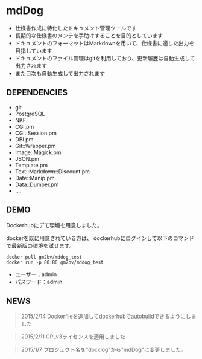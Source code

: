# mdDog


- 仕様書作成に特化したドキュメント管理ツールです
- 長期的な仕様書のメンテを手助けすることを目的としています
- ドキュメントのフォーマットはMarkdownを用いて、仕様書に適した出力を目指しています
- ドキュメントのファイル管理はgitを利用しており、更新履歴は自動生成して出力されます
- また目次も自動生成して出力されます


## DEPENDENCIES

- git
- PostgreSQL
- NKF
- CGI.pm
- CGI::Session.pm
- DBI.pm
- Git::Wrapper.pm
- Image::Magick.pm
- JSON.pm
- Template.pm
- Text::Markdown::Discount.pm
- Date::Manip.pm
- Data::Dumper.pm
- ....


## DEMO

Dockerhubにデモ環境を用意しました。

dockerを既に用意されている方は、
dockerhubにログインして以下のコマンドで最新版の環境を試せます。

````
docker pull gm2bv/mddog_test
docker run -p 80:80 gm2bv/mddog_test
````
- ユーザー；admin
- パスワード：admin


## NEWS

> 2015/2/14 Dockerfileを追加してdockerhubでautobuildできるようにしました

> 2015/2/11 GPLv3ライセンスを適用しました

> 2015/1/7 プロジェクト名を"docxlog"から"mdDog"に変更しました。

